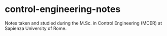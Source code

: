 # control-engineering-notes
Notes taken and studied during the M.Sc. in Control Engineering (MCER) at Sapienza University of Rome.
